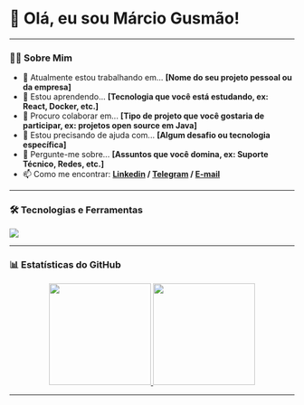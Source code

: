 # 👋 Olá, eu sou Márcio Gusmão!

---

### 👨‍💻 Sobre Mim

- 🔭 Atualmente estou trabalhando em... **[Nome do seu projeto pessoal ou da empresa]**
- 🌱 Estou aprendendo... **[Tecnologia que você está estudando, ex: React, Docker, etc.]**
- 👯 Procuro colaborar em... **[Tipo de projeto que você gostaria de participar, ex: projetos open source em Java]**
- 🤔 Estou precisando de ajuda com... **[Algum desafio ou tecnologia específica]**
- 💬 Pergunte-me sobre... **[Assuntos que você domina, ex: Suporte Técnico, Redes, etc.]**
- 📫 Como me encontrar: **<a href="https://www.linkedin.com/in/marciogusmao/">Linkedin</a> / <a href="https://www.t.me/sirmarcius">Telegram</a> / <a href="mailto:marciogusmao@msn.com">E-mail</a>**

---

### 🛠️ Tecnologias e Ferramentas

<p align="left">
  <a href="https://skillicons.dev">
    <img src="https://skillicons.dev/icons?i=java,spring,kotlin,cs,python,mysql,postgres,git,github,docker,linux,vscode,idea,androidstudio,notion" />
  </a>
</p>
  
---

### 📊 Estatísticas do GitHub

<p align="center">
  <a href="https://github.com/sirmarciusx">
    <img height="180em" src="https://github-readme-stats.vercel.app/api?username=sirmarciusx&show_icons=true&theme=dracula&include_all_commits=true&count_private=true"/>
    <img height="180em" src="https://github-readme-stats.vercel.app/api/top-langs/?username=sirmarciusx&layout=compact&langs_count=7&theme=dracula"/>
  </a>
</p>

---
